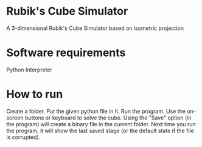 # Rubik's Cube Simulator
A 3-dimensional Rubik's Cube Simulator based on isometric projection 

# Software requirements
Python Interpreter

# How to run
Create a folder.
Put the given python file in it. Run the program.
Use the on-screen buttons or keyboard to solve the cube.
Using the "Save" option (in the program) will create a binary file in the current folder. Next time you run the program, it will show the last saved stage (or the default state if the file is corrupted).
